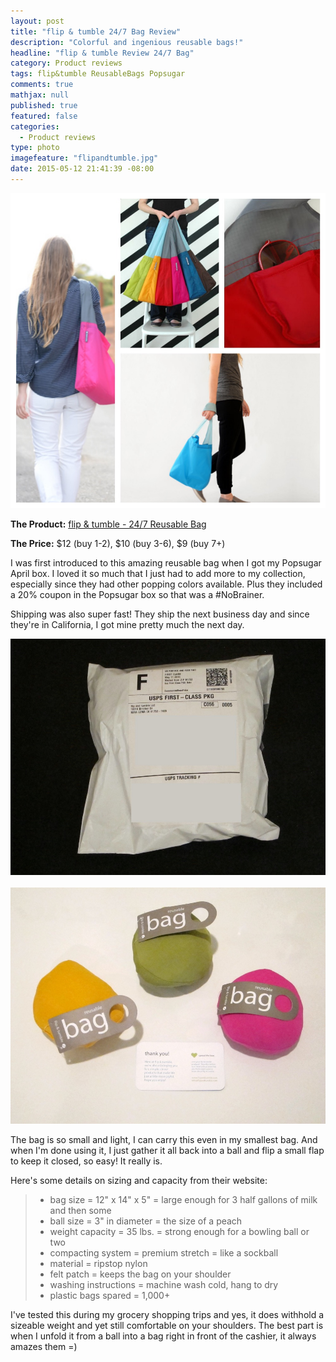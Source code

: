 ```yaml
---
layout: post
title: "flip & tumble 24/7 Bag Review"
description: "Colorful and ingenious reusable bags!"
headline: "flip & tumble Review 24/7 Bag"
category: Product reviews
tags: flip&tumble ReusableBags Popsugar
comments: true
mathjax: null
published: true
featured: false
categories: 
  - Product reviews
type: photo
imagefeature: "flipandtumble.jpg"
date: 2015-05-12 21:41:39 -08:00
---
```


![flip&tumble collage](/images/flipandtumblecollage.jpg)
<p><b>The Product:</b> <a href="http://www.flipandtumble.com/shop/247bag/shop247.php">flip & tumble - 24/7 Reusable Bag</a></p>
<p><b>The Price:</b> $12 (buy 1-2), $10 (buy 3-6), $9 (buy 7+)</p>

<p>I was first introduced to this amazing reusable bag when I got my Popsugar April box. 
I loved it so much that I just had to add more to my collection, especially since they had other popping colors available. 
Plus they included a 20% coupon in the Popsugar box so that was a #NoBrainer.</p>

<p>Shipping was also super fast! They ship the next business day and since they're in California, I got mine pretty much the next day.</p>

![flip&tumble packaging](/images/flipandtumblepackaging.jpg)
<br>
<br>
![flip&tumble](/images/flipandtumble.jpg)
<p>The bag is so small and light, I can carry this even in my smallest bag.
And when I'm done using it, I just gather it all back into a ball and flip a small flap to keep it closed, so easy! 
It really is.</p>

<p>Here's some details on sizing and capacity from their website:</p>
<blockquote>
<ul>
<li>bag size = 12" x 14" x 5" = large enough for 3 half gallons of milk and then some</li>
<li>ball size = 3" in diameter = the size of a peach</li>
<li>weight capacity = 35 lbs. = strong enough for a bowling ball or two</li>
<li>compacting system = premium stretch = like a sockball</li>
<li>material = ripstop nylon</li>
<li>felt patch = keeps the bag on your shoulder</li>
<li>washing instructions = machine wash cold, hang to dry</li>
<li>plastic bags spared = 1,000+</li>
</ul>
</blockquote>

<p>I've tested this during my grocery shopping trips and yes, 
it does withhold a sizeable weight and yet still comfortable on your shoulders. 
The best part is when I unfold it from a ball into a bag right in front of the cashier, it always amazes them =)</p>
